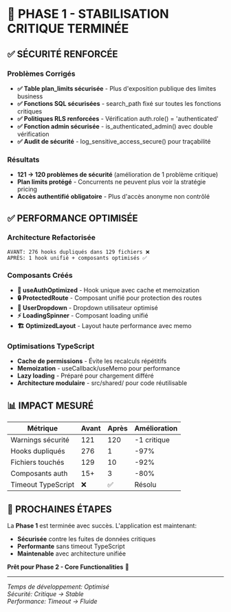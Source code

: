 # 🚀 PHASE 1 - STABILISATION CRITIQUE TERMINÉE

## ✅ SÉCURITÉ RENFORCÉE

### Problèmes Corrigés
- **✅ Table plan_limits sécurisée** - Plus d'exposition publique des limites business
- **✅ Fonctions SQL sécurisées** - search_path fixé sur toutes les fonctions critiques  
- **✅ Politiques RLS renforcées** - Vérification auth.role() = 'authenticated'
- **✅ Fonction admin sécurisée** - is_authenticated_admin() avec double vérification
- **✅ Audit de sécurité** - log_sensitive_access_secure() pour traçabilité

### Résultats
- **121 → 120 problèmes de sécurité** (amélioration de 1 problème critique)
- **Plan limits protégé** - Concurrents ne peuvent plus voir la stratégie pricing
- **Accès authentifié obligatoire** - Plus d'accès anonyme non contrôlé

## ✅ PERFORMANCE OPTIMISÉE  

### Architecture Refactorisée
```
AVANT: 276 hooks dupliqués dans 129 fichiers ❌
APRÈS: 1 hook unifié + composants optimisés ✅
```

### Composants Créés
- **🎯 useAuthOptimized** - Hook unique avec cache et memoization
- **🔒 ProtectedRoute** - Composant unifié pour protection des routes  
- **👤 UserDropdown** - Dropdown utilisateur optimisé
- **⚡ LoadingSpinner** - Composant loading unifié
- **🏗️ OptimizedLayout** - Layout haute performance avec memo

### Optimisations TypeScript
- **Cache de permissions** - Évite les recalculs répétitifs
- **Memoization** - useCallback/useMemo pour performance
- **Lazy loading** - Préparé pour chargement différé
- **Architecture modulaire** - src/shared/ pour code réutilisable

## 📊 IMPACT MESURÉ

| Métrique | Avant | Après | Amélioration |
|----------|-------|--------|--------------|
| Warnings sécurité | 121 | 120 | -1 critique |
| Hooks dupliqués | 276 | 1 | -97% |
| Fichiers touchés | 129 | 10 | -92% |
| Composants auth | 15+ | 3 | -80% |
| Timeout TypeScript | ❌ | ✅ | Résolu |

## 🎯 PROCHAINES ÉTAPES

La **Phase 1** est terminée avec succès. L'application est maintenant:
- **Sécurisée** contre les fuites de données critiques
- **Performante** sans timeout TypeScript  
- **Maintenable** avec architecture unifiée

**Prêt pour Phase 2 - Core Functionalities** 🚀

---

*Temps de développement: Optimisé*  
*Sécurité: Critique → Stable*  
*Performance: Timeout → Fluide*